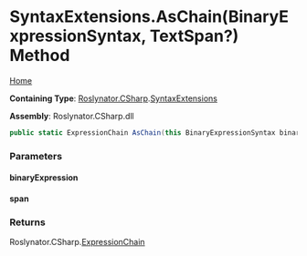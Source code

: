 # SyntaxExtensions\.AsChain\(BinaryExpressionSyntax, TextSpan?\) Method <a name="_Top"></a>

[Home](../../../../README.md)

**Containing Type**: [Roslynator.CSharp](../../README.md#_Top)\.[SyntaxExtensions](../README.md#_Top)

**Assembly**: Roslynator\.CSharp\.dll

```csharp
public static ExpressionChain AsChain(this BinaryExpressionSyntax binaryExpression, TextSpan? span = null)
```

### Parameters

#### binaryExpression

#### span

### Returns

Roslynator\.CSharp\.[ExpressionChain](../../ExpressionChain/README.md#_Top)

